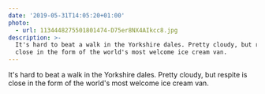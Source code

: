 ```yaml
---
date: '2019-05-31T14:05:20+01:00'
photo:
  - url: 1134448275501801474-D75er8NX4AIkcc8.jpg
description: >-
  It's hard to beat a walk in the Yorkshire dales. Pretty cloudy, but respite is
  close in the form of the world's most welcome ice cream van.
---
```

It's hard to beat a walk in the Yorkshire dales. Pretty cloudy, but respite is close in the form of the world's most welcome ice cream van. 
